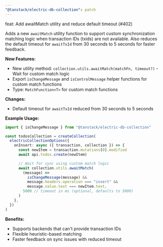 ```yaml
---
"@tanstack/electric-db-collection": patch
---
```


feat: Add awaitMatch utility and reduce default timeout (#402)

Adds a new `awaitMatch` utility function to support custom synchronization matching logic when transaction IDs (txids) are not available. Also reduces the default timeout for `awaitTxId` from 30 seconds to 5 seconds for faster feedback.

**New Features:**

- New utility method: `collection.utils.awaitMatch(matchFn, timeout?)` - Wait for custom match logic
- Export `isChangeMessage` and `isControlMessage` helper functions for custom match functions
- Type: `MatchFunction<T>` for custom match functions

**Changes:**

- Default timeout for `awaitTxId` reduced from 30 seconds to 5 seconds

**Example Usage:**

```typescript
import { isChangeMessage } from "@tanstack/electric-db-collection"

const todosCollection = createCollection(
  electricCollectionOptions({
    onInsert: async ({ transaction, collection }) => {
      const newItem = transaction.mutations[0].modified
      await api.todos.create(newItem)

      // Wait for sync using custom match logic
      await collection.utils.awaitMatch(
        (message) =>
          isChangeMessage(message) &&
          message.headers.operation === "insert" &&
          message.value.text === newItem.text,
        5000 // timeout in ms (optional, defaults to 5000)
      )
    },
  })
)
```

**Benefits:**

- Supports backends that can't provide transaction IDs
- Flexible heuristic-based matching
- Faster feedback on sync issues with reduced timeout
